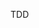 <span id="title">TDD</span>

<div id="body">

<include src="what/unit-inParent-asPanel.md" boilerplate />
<include src="how/unit-inParent-asPanel.md" boilerplate />

</div>